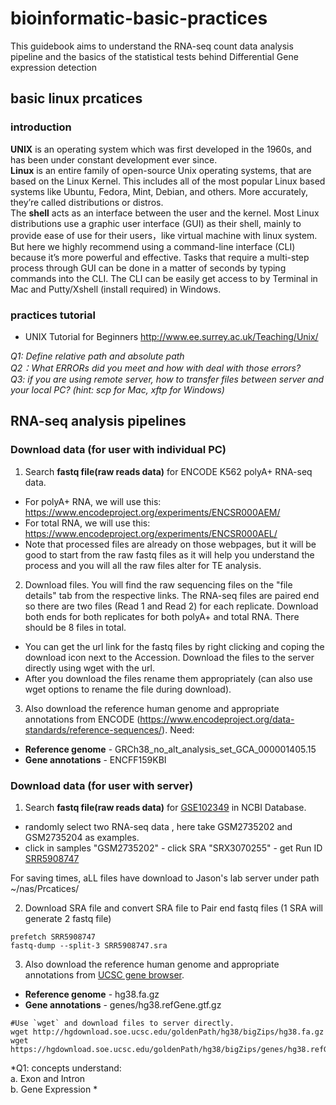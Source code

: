 # bioinformatic-basic-practices  

This guidebook aims to understand the RNA-seq count data analysis pipeline and the basics of the statistical tests behind Differential Gene expression detection  

## basic linux prcatices  

### introduction
**UNIX** is an operating system which was first developed in the 1960s, and has been under constant development ever since.  
**Linux** is an entire family of open-source Unix operating systems, that are based on the Linux Kernel. This includes all of the most popular Linux based systems like Ubuntu, Fedora, Mint, Debian, and others. More accurately, they’re called distributions or distros.  
The **shell** acts as an interface between the user and the kernel. Most Linux distributions use a graphic user interface (GUI) as their shell, mainly to provide ease of use for their users，like virtual machine with linux system.  But here we highly recommend using a command-line interface (CLI) because it’s more powerful and effective. Tasks that require a multi-step process through GUI can be done in a matter of seconds by typing commands into the CLI.  The CLI can be easily get access to by Terminal in Mac and Putty/Xshell (install required) in Windows.

### practices tutorial
  - UNIX Tutorial for Beginners http://www.ee.surrey.ac.uk/Teaching/Unix/ 

*Q1: Define relative path and absolute path*  
*Q2：What ERRORs did you meet and how with deal with those errors?*  
*Q3: if you are using remote server, how to transfer files between server and your local PC? (hint: scp for Mac, xftp for Windows)*   

  
    
    
## RNA-seq analysis pipelines

### Download data (for user with individual PC)

1.  Search **fastq file(raw reads data)** for ENCODE K562 polyA+ RNA-seq data.  
  - For polyA+ RNA, we will use this: https://www.encodeproject.org/experiments/ENCSR000AEM/
  - For total RNA, we will use this: https://www.encodeproject.org/experiments/ENCSR000AEL/
  - Note that processed files are already on those webpages, but it will be good to start from the raw fastq files as it will help you understand the process and you will all the raw files alter for TE analysis.  
  
2. Download files. You will find the raw sequencing files on the "file details" tab from the respective links. The RNA-seq files are paired end so there are two files (Read 1 and Read 2) for each replicate. Download both ends for both replicates for both polyA+ and total RNA. There should be 8 files in total.
  - You can get the url link for the fastq files by right clicking and coping the download icon next to the Accession. Download the files to the server directly using wget with the url.
  - After you download the files rename them appropriately (can also use wget options to rename the file during download).
3. Also download the reference human genome and appropriate annotations from ENCODE (https://www.encodeproject.org/data-standards/reference-sequences/). Need:
  - **Reference genome** - GRCh38_no_alt_analysis_set_GCA_000001405.15
  - **Gene annotations** - ENCFF159KBI  
  
  
  ### Download data (for user with server)
  1. Search **fastq file(raw reads data)** for [GSE102349](https://www.ncbi.nlm.nih.gov/geo/query/acc.cgi?acc=GSE102349) in NCBI Database.
  - randomly select two RNA-seq data , here take GSM2735202 and GSM2735204 as examples.
  - click in samples "GSM2735202" - click SRA "SRX3070255" - get Run ID [SRR5908747](https://trace.ncbi.nlm.nih.gov/Traces/sra/?run=SRR5908747)
  
 For saving times, aLL files have download to Jason's lab server under path ~/nas/Prcatices/  
 
  2. Download SRA file and convert SRA file to Pair end fastq files (1 SRA will generate 2 fastq file)
  ```
  prefetch SRR5908747
  fastq-dump --split-3 SRR5908747.sra
  ```
  
  3.  Also download the reference human genome and appropriate annotations from [UCSC gene browser](https://hgdownload.soe.ucsc.edu/downloads.html#human).
  - **Reference genome** - hg38.fa.gz  
  - **Gene annotations** - genes/hg38.refGene.gtf.gz  
  ```
  #Use `wget` and download files to server directly.
  wget http://hgdownload.soe.ucsc.edu/goldenPath/hg38/bigZips/hg38.fa.gz
  wget https://hgdownload.soe.ucsc.edu/goldenPath/hg38/bigZips/genes/hg38.refGene.gtf.gz
  ```
  
  *Q1: concepts understand:  
  a. Exon and Intron  
  b. Gene Expression 
  *
  
  
  
